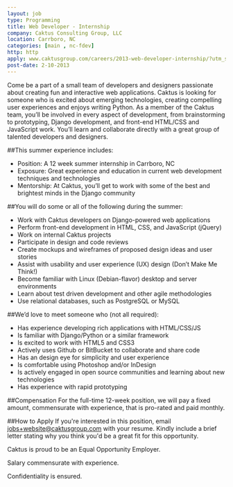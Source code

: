 ```yaml
---
layout: job
type: Programming
title: Web Developer - Internship
company: Caktus Consulting Group, LLC
location: Carrboro, NC
categories: [main , nc-fdev]
http: http
apply: www.caktusgroup.com/careers/2013-web-developer-internship/?utm_source=WorkCreative.net
post-date: 2-10-2013
---
```


Come be a part of a small team of developers and designers passionate about creating fun and interactive web applications. Caktus is looking for someone who is excited about emerging technologies, creating compelling user experiences and enjoys writing Python. As a member of the Caktus team, you’ll be involved in every aspect of development, from brainstorming to prototyping, Django development, and front-end HTML/CSS and JavaScript work. You’ll learn and collaborate directly with a great group of talented developers and designers.

##This summer experience includes:
* Position: A 12 week summer internship in Carrboro, NC
* Exposure: Great experience and education in current web development techniques and technologies
* Mentorship: At Caktus, you’ll get to work with some of the best and brightest minds in the Django community

##You will do some or all of the following during the summer:
* Work with Caktus developers on Django-powered web applications
* Perform front-end development in HTML, CSS, and JavaScript (jQuery)
* Work on internal Caktus projects
* Participate in design and code reviews
* Create mockups and wireframes of proposed design ideas and user stories
* Assist with usability and user experience (UX) design (Don’t Make Me Think!)
* Become familiar with Linux (Debian-flavor) desktop and server environments
* Learn about test driven development and other agile methodologies
* Use relational databases, such as PostgreSQL or MySQL

##We’d love to meet someone who (not all required):
* Has experience developing rich applications with HTML/CSS/JS
* Is familiar with Django/Python or a similar framework
* Is excited to work with HTML5 and CSS3
* Actively uses Github or BitBucket to collaborate and share code
* Has an design eye for simplicity and user experience
* Is comfortable using Photoshop and/or InDesign
* Is actively engaged in open source communities and learning about new technologies
* Has experience with rapid prototyping

##Compensation
For the full-time 12-week position, we will pay a fixed amount, commensurate with experience, that is pro-rated and paid monthly.

##How to Apply
If you're interested in this position, email jobs+website@caktusgroup.com with your resume. Kindly include a brief letter stating why you think you'd be a great fit for this opportunity.

Caktus is proud to be an Equal Opportunity Employer.

Salary commensurate with experience.

Confidentiality is ensured.